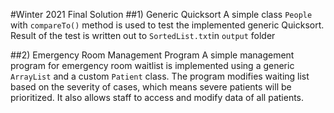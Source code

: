 #Winter 2021 Final Solution
##1) Generic Quicksort
A simple class <code>People</code> with <code>compareTo()</code>
method is used to test the implemented generic Quicksort. 
Result of the test is written out to <code>SortedList.txt</code>in
<code>output</code> folder

##2) Emergency Room Management Program
A simple management program for emergency room waitlist is implemented
using a generic <code>ArrayList</code> and a custom <code>Patient</code>
class. The program modifies waiting list based on the severity 
of cases, which means severe patients will be prioritized. It also allows 
staff to access and modify data of all patients. 







